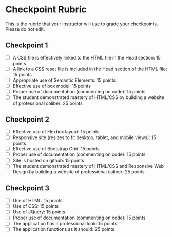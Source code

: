 # Checkpoint Rubric

This is the rubric that your instructor will use to grade your checkpoints. Please do not edit. 

## Checkpoint 1
- [ ] A CSS file is effectively linked to the HTML file in the Head section: 15 points
- [ ] A link to a CSS reset file is included in the Head section of the HTML file: 15 points 
- [ ] Appropriate use of Semantic Elements: 15 points
- [ ] Effective use of box model: 15 points
- [ ] Proper use of documentation (commenting on code): 15 points
- [ ] The student demonstrated mastery of HTML/CSS by building a website of professional caliber: 25 points

## Checkpoint 2
- [ ] Effective use of Flexbox layout: 15 points
- [ ] Responsive site (resizes to fit desktop, tablet, and mobile views): 15 points 
- [ ] Effective use of Bootstrap Grid: 15 points
- [ ] Proper use of documentation (commenting on code): 15 points
- [ ] Site is hosted on github: 15 points
- [ ] The student demonstrated mastery of HTML/CSS and Responsive Web Design by building a website of professional caliber: 25 points

## Checkpoint 3
- [ ] Use of HTML: 15 points
- [ ] Use of CSS: 15 points
- [ ] Use of JQuery: 15 points
- [ ] Proper use of documentation (commenting on code): 15 points
- [ ] The application has a professional look: 15 points
- [ ] The application functions as it should: 25 points
